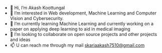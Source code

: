 - 👋 Hi, I’m Akash Koottungal
- 👀 I’m interested in Web development, Machine Learning and Computer Vision and Cybersecurity.
- 🌱 I’m currently learning Machine Learning and currently working on a paper on applying deep learning to aid in medical imaging
- 💞️ I’m looking to collaborate on open source projects and other projects and ideas
- 📫 U can reach me through my mail skariaakash7510@gmail.com


